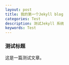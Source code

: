```yaml
---
layout: post
title: 我的第一个Jekyll blog
categories: Test
description: 测试Jekyll 系统
keywords: Test
---
```


### 测试标题
这是一篇测试文章。

[1]: https://developer.android.com/studio/run/emulator-networking.html#connecting
[2]: https://developer.android.com/studio/run/emulator-networking.html#calling
